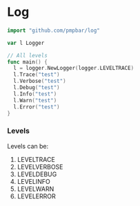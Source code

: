 # Log

```go
import "github.com/pmpbar/log"

var l Logger

// All levels
func main() {
  l = logger.NewLogger(logger.LEVELTRACE)
  l.Trace("test")
  l.Verbose("test")
  l.Debug("test")
  l.Info("test")
  l.Warn("test")
  l.Error("test")
}
```

### Levels
Levels can be:
1)	LEVELTRACE
1)	LEVELVERBOSE
1)	LEVELDEBUG
1)	LEVELINFO
1)	LEVELWARN
1)	LEVELERROR
